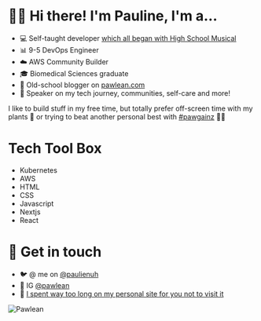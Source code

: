# 👋🏻 Hi there! I'm Pauline, I'm a...

- 💻 Self-taught developer [which all began with High School Musical](https://www.yorkshirepost.co.uk/news/people/from-high-school-musical-fansites-to-ee-developer-how-pauline-overcame-school-bullies-to-inspire-women-in-technology-1-9960344)
- 📊 9-5 DevOps Engineer
- ☁️ AWS Community Builder
- 🎓 Biomedical Sciences graduate
- 📝 Old-school blogger on [pawlean.com](https://pawlean.com/)
- 🎤 Speaker on my tech journey, communities, self-care and more!

I like to build stuff in my free time, but totally prefer off-screen time with my plants 🍃 or trying to beat another personal best with [#pawgainz](https://twitter.com/hashtag/pawgainz) 💪🏼

# Tech Tool Box
- Kubernetes
- AWS
- HTML
- CSS
- Javascript
- Nextjs
- React

# 💌 Get in touch

- 🐦 @ me on [@paulienuh](https://twitter.com/paulienuh)
- 📸 IG [@pawlean](https://instagram.com/pawlean)
- 💜 [I spent way too long on my personal site for you not to visit it](https://paulinenarvas.com)

<img src="https://pawlean.s3.eu-west-2.amazonaws.com/OpenGraphPic2020.png" alt="Pawlean"  />

